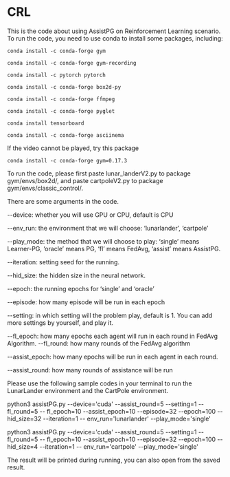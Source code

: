 # CRL

This is the code about using AssistPG on Reinforcement Learning scenario. To run the code, you need to use conda to install some packages, including:

`conda install -c conda-forge gym`

`conda install -c conda-forge gym-recording`

`conda install -c pytorch pytorch`

`conda install -c conda-forge box2d-py`

`conda install -c conda-forge ffmpeg`

`conda install -c conda-forge pyglet`

`conda install tensorboard`

`conda install -c conda-forge asciinema`

If the video cannot be played, try this package

`conda install -c conda-forge gym=0.17.3` 

To run the code, please first paste lunar_landerV2.py to package gym/envs/box2d/, and paste cartpoleV2.py to package gym/envs/classic_control/.

There are some arguments in the code.

--device: whether you will use GPU or CPU, default is CPU

--env_run: the environment that we will choose: ‘lunarlander’, ‘cartpole’

--play_mode: the method that we will choose to play: ‘single’ means Learner-PG, ‘oracle’ means PG, ‘fl’ means FedAvg, ‘assist’ means AssistPG.

--iteration: setting seed for the running.

--hid_size: the hidden size in the neural network.

--epoch: the running epochs for ‘single’ and ‘oracle’

--episode: how many episode will be run in each epoch

--setting: in which setting will the problem play, default is 1. You can add more settings by yourself, and play it.

--fl_epoch: how many epochs each agent will run in each round in FedAvg Algorithm. --fl_round: how many rounds of the FedAvg algorithm

--assist_epoch: how many epochs will be run in each agent in each round.

--assist_round: how many rounds of assistance will be run

Please use the following sample codes in your terminal to run the LunarLander environment and the CartPole environment.

python3 assistPG.py --device='cuda' --assist_round=5 --setting=1 --fl_round=5 -- fl_epoch=10 --assist_epoch=10 --episode=32 --epoch=100 --hid_size=32 --iteration=1 -- env_run='lunarlander' --play_mode='single'

python3 assistPG.py --device='cuda' --assist_round=5 --setting=1 --fl_round=5 -- fl_epoch=10 --assist_epoch=10 --episode=32 --epoch=100 --hid_size=4 --iteration=1 -- env_run='cartpole' --play_mode='single'

The result will be printed during running, you can also open from the saved result.